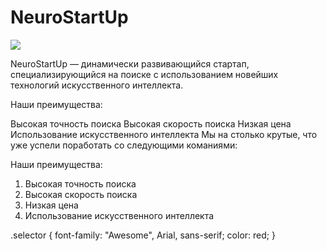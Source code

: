 # NeuroStartUp

![](https://netology-code.github.io/git-homeworks/introduction/assets/logo.png)

NeuroStartUp — динамически развивающийся стартап, специализирующийся на поиске с использованием новейших технологий искусственного интеллекта.

Наши преимущества:

Высокая точность поиска
Высокая скорость поиска
Низкая цена
Использование искусственного интеллекта Мы на столько крутые, что уже успели поработать со следующими команиями:

Наши преимущества:
1. Высокая точность поиска
2. Высокая скорость поиска
3. Низкая цена
4. Использование искусственного интеллекта

.selector {
  font-family: "Awesome", Arial, sans-serif;
  color: red;
}